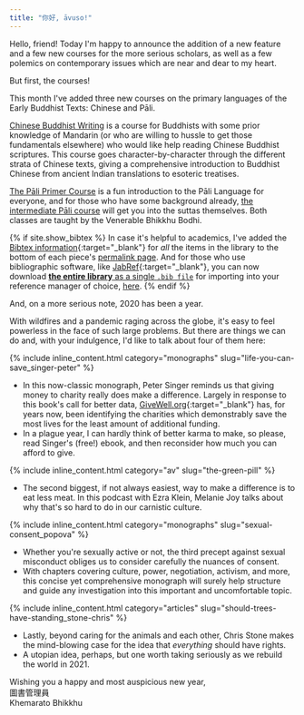 ```yaml
---
title: "你好, āvuso!"
---
```


Hello, friend! Today I'm happy to announce the addition of a new feature and a few new courses for the more serious scholars, as well as a few polemics on contemporary issues which are near and dear to my heart.

But first, the courses!

This month I've added three new courses on the primary languages of the Early Buddhist Texts: Chinese and Pāli.

[Chinese Buddhist Writing](/courses/chinese-primer) is a course for Buddhists with some prior knowledge of Mandarin (or who are willing to hussle to get those fundamentals elsewhere) who would like help reading Chinese Buddhist scriptures. This course goes character-by-character through the different strata of Chinese texts, giving a comprehensive introduction to Buddhist Chinese from ancient Indian translations to esoteric treatises.

[The Pāli Primer Course](/courses/pali-primer) is a fun introduction to the Pāli Language for everyone, and for those who have some background already, [the intermediate Pāli course](/courses/pali-new-course) will get you into the suttas themselves. Both classes are taught by the Venerable Bhikkhu Bodhi.

{% if site.show_bibtex %}
In case it's helpful to academics, I've added the [Bibtex information](https://en.wikipedia.org/wiki/BibTeX#Bibliographic_information_file){:target="_blank"} for _all_ the items in the library to the bottom of each piece's [permalink page](/content/booklets/tracing-thought-through-things_stargardt). And for those who use bibliographic software, like [JabRef](https://www.jabref.org/){:target="_blank"}, you can now download [**the entire library** as a single `.bib file`](/content.bib) for importing into your reference manager of choice, [here](/library#additional-information).
{% endif %}

And, on a more serious note, 2020 has been a year.

With wildfires and a pandemic raging across the globe, it's easy to feel powerless in the face of such large problems.  But there are things we can do and, with your indulgence, I'd like to talk about four of them here:

{% include inline_content.html category="monographs" slug="life-you-can-save_singer-peter" %}
- In this now-classic monograph, Peter Singer reminds us that giving money to charity really does make a difference.  Largely in response to this book's call for better data, [GiveWell.org](https://www.givewell.org/){:target="_blank"} has, for years now, been identifying the charities which demonstrably save the most lives for the least amount of additional funding.
- In a plague year, I can hardly think of better karma to make, so please, read Singer's (free!) ebook, and then reconsider how much you can afford to give.

{% include inline_content.html category="av" slug="the-green-pill" %}
- The second biggest, if not always easiest, way to make a difference is to eat less meat. In this podcast with Ezra Klein, Melanie Joy talks about why that's so hard to do in our carnistic culture.

{% include inline_content.html category="monographs" slug="sexual-consent_popova" %}
- Whether you're sexually active or not, the third precept against sexual misconduct obliges us to consider carefully the nuances of consent.
- With chapters covering culture, power, negotiation, activism, and more, this concise yet comprehensive monograph will surely help structure and guide any investigation into this important and uncomfortable topic.

{% include inline_content.html category="articles" slug="should-trees-have-standing_stone-chris" %}
- Lastly, beyond caring for the animals and each other, Chris Stone makes the mind-blowing case for the idea that _everything_ should have rights.
- A utopian idea, perhaps, but one worth taking seriously as we rebuild the world in 2021.

Wishing you a happy and most auspicious new year,  
圖書管理員  
Khemarato Bhikkhu  

